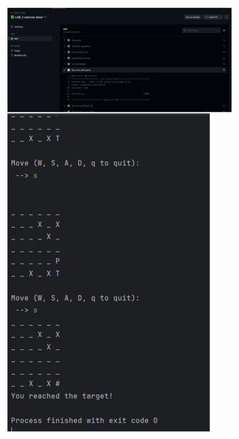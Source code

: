 ![actions](https://github.com/Nougat00/TAU/blob/85145c4c79efa212722345956e2c328b47b3081e/LAB_3/scr/actions.png)
![gameplay](https://github.com/Nougat00/TAU/blob/85145c4c79efa212722345956e2c328b47b3081e/LAB_3/scr/gameplay.png)
